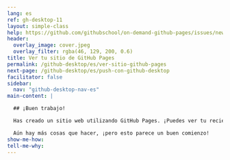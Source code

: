 ```yaml
---
lang: es
ref: gh-desktop-11
layout: simple-class
help: https://github.com/githubschool/on-demand-github-pages/issues/new?title=I%20need%20help&body=Describe%20what%20you%20need%20help%20with%20here.&labels=Help%20Wanted
header:
  overlay_image: cover.jpeg
  overlay_filter: rgba(46, 129, 200, 0.6)
title: Ver tu sitio de GitHub Pages
permalink: /github-desktop/es/ver-sitio-github-pages
next-page: /github-desktop/es/push-con-github-desktop
facilitator: false
sidebar:
  nav: "github-desktop-nav-es"
main-content: |

  ## ¡Buen trabajo!

  Has creado un sitio web utilizando GitHub Pages. ¡Puedes ver tu recién publicado sitio en `https://TU-USUARIO.github.io/`!

  Aún hay más cosas que hacer, ¡pero esto parece un buen comienzo!
show-me-how:
tell-me-why:
---
```

